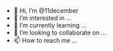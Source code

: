 - 👋 Hi, I’m @11december
- 👀 I’m interested in ...
- 🌱 I’m currently learning ...
- 💞️ I’m looking to collaborate on ...
- 📫 How to reach me ...

<!---
8december/8december is a ✨ special ✨ repository because its `README.md` (this file) appears on your GitHub profile.
You can click the Preview link to take a look at your changes.
--->
